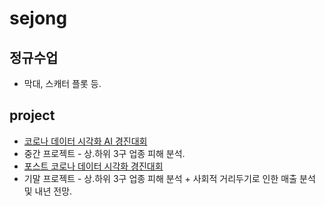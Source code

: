 # sejong

## 정규수업

* 막대, 스캐터 플롯 등.

## project

* [코로나 데이터 시각화 AI 경진대회](https://dacon.io/competitions/official/235590/overview/)  
* 중간 프로젝트 - 상.하위 3구 업종 피해 분석.  
* [포스트 코로나 데이터 시각화 경진대회](https://dacon.io/competitions/official/235618/overview/)  
* 기말 프로젝트 - 상.하위 3구 업종 피해 분석 + 사회적 거리두기로 인한 매출 분석 및 내년 전망.   